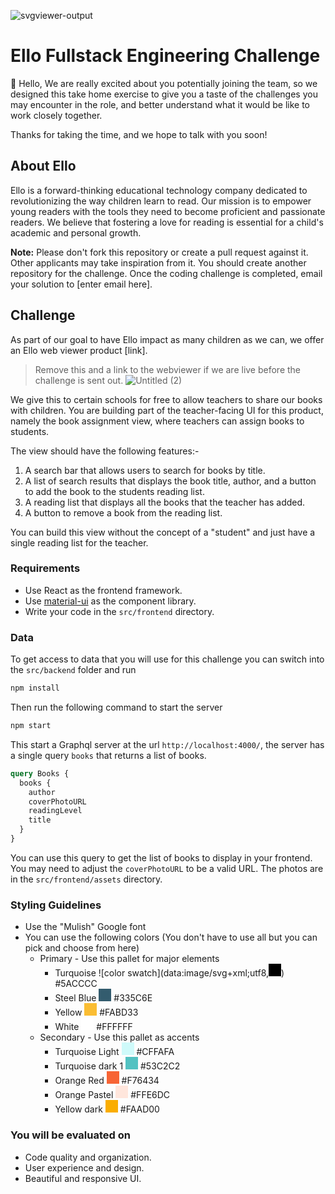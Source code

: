 ![svgviewer-output](https://github.com/ElloTechnology/backend_takehome/assets/3518127/561bc8d4-bffc-4360-b9ea-61e876bcec93)


# Ello Fullstack Engineering Challenge

👋 Hello,
We are really excited about you potentially joining the team, so we designed this take home exercise to give you a taste of the challenges you may encounter in the role, and better understand what it would be like to work closely together.

Thanks for taking the time, and we hope to talk with you soon!

## About Ello

Ello is a forward-thinking educational technology company dedicated to revolutionizing the way children learn to read. Our mission is to empower young readers with the tools they need to become proficient and passionate readers. We believe that fostering a love for reading is essential for a child's academic and personal growth.

**Note:** Please don't fork this repository or create a pull request against it. Other applicants may take inspiration from it. You should create another repository for the challenge. Once the coding challenge is completed, email your solution to [enter email here].


## Challenge
As part of our goal to have Ello impact as many children as we can, we offer an Ello web viewer product [link].

> Remove this and a link to the webviewer if we are live before the challenge is sent out.
![Untitled (2)](https://github.com/ElloTechnology/fullstack-take-home-test/assets/3518127/bafd1004-4923-421f-a31f-87d15d788aa8)


We give this to certain schools for free to allow teachers to share our books with children. 
You are building part of the teacher-facing UI for this product,
namely the book assignment view, where teachers can assign books to students. 

The view should have the following features:-

1. A search bar that allows users to search for books by title.
2. A list of search results that displays the book title, author, and a button to add the book to the students reading list.
3. A reading list that displays all the books that the teacher has added.
4. A button to remove a book from the reading list.

You can build this view without the concept of a "student" and just have a single reading list for the teacher.

### Requirements
- Use React as the frontend framework.
- Use [material-ui](https://mui.com/material-ui/) as the component library.
- Write your code in the `src/frontend` directory.

### Data
To get access to data that you will use for this challenge you can switch into the `src/backend` folder and run

```bash
npm install
```

Then run the following command to start the server

```bash
npm start
```

This start a Graphql server at the url `http://localhost:4000/`, the server has a single query `books` that returns a list of books. 

```graphql
query Books {
  books {
    author
    coverPhotoURL
    readingLevel
    title
  }
}
```

You can use this query to get the list of books to display in your frontend. You may need to adjust the `coverPhotoURL` to be a valid URL. The photos are in the `src/frontend/assets` directory.

### Styling Guidelines
- Use the "Mulish" Google font
- You can use the following colors (You don't have to use all but you can pick and choose from here)
  - Primary - Use this pallet for major elements 
    - Turquoise ![color swatch](data:image/svg+xml;utf8,<svg xmlns='http://www.w3.org/2000/svg' width='20' height='20'><rect width='20' height='20' fill='%235ACCCC'/></svg>) #5ACCCC
    - Steel Blue <span style="display: inline-block; width: 20px; height: 20px; background-color: #335C6E;"></span> #335C6E
    - Yellow <span style="display: inline-block; width: 20px; height: 20px; background-color: #FABD33;"></span> #FABD33
    - White <span style="display: inline-block; width: 20px; height: 20px; background-color: #FFFFFF;"></span> #FFFFFF
  - Secondary - Use this pallet as accents 
    - Turquoise Light <span style="display: inline-block; width: 20px; height: 20px; background-color: #CFFAFA;"></span> #CFFAFA
    - Turquoise dark 1 <span style="display: inline-block; width: 20px; height: 20px; background-color: #53C2C2;"></span> #53C2C2
    - Orange Red <span style="display: inline-block; width: 20px; height: 20px; background-color: #F76434;"></span> #F76434
    - Orange Pastel <span style="display: inline-block; width: 20px; height: 20px; background-color: #FFE6DC;"></span> #FFE6DC
    - Yellow dark <span style="display: inline-block; width: 20px; height: 20px; background-color: #FAAD00;"></span> #FAAD00


### You will be evaluated on
- Code quality and organization.
- User experience and design.
- Beautiful and responsive UI.


